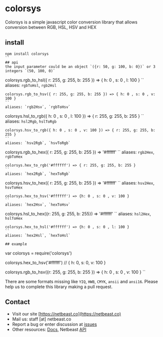 # colorsys

Colorsys is a simple javascript color conversion library that allows conversion between RGB, HSL, HSV and HEX

## install

```
npm install colorsys
``
## api
the input parameter could be an object `({r: 50, g: 100, b: 0})` or 3 integers `(50, 100, 0)`
```
colorsys.rgb_to_hsl({ r: 255, g: 255, b: 255 }) => { h: 0 , s: 0 , l: 100 }
``
aliases: `rgbToHsl`, `rgb2Hsl`
```
colorsys.rgb_to_hsv({ r: 255, g: 255, b: 255 }) => { h: 0 , s: 0 , v: 100 }
``
aliases: `rgb2Hsv`, `rgbToHsv`
```
colorsys.hsl_to_rgb({ h: 0 , s: 0 , l: 100 }) => { r: 255, g: 255, b: 255 }
``
aliases: `hsl2Rgb`, `hslToRgb`
```
colorsys.hsv_to_rgb({ h: 0 , s: 0 , v: 100 }) => { r: 255, g: 255, b: 255 }
``
aliases: `hsv2Rgb`, `hsvToRgb`
```
colorsys.rgb_to_hex({ r: 255, g: 255, b: 255 }) => '#ffffff'
``
aliases: `rgb2Hex`, `rgbToHex`
```
colorsys.hex_to_rgb('#ffffff') => { r: 255, g: 255, b: 255 }
``
aliases: `hex2Rgb`, `hexToRgb`
```
colorsys.hsv_to_hex({ r: 255, g: 255, b: 255 }) => '#ffffff'
``
aliases: `hsv2Hex`, `hsvToHex`
```
colorsys.hex_to_hsv('#ffffff') => {h: 0 , s: 0 , v: 100 }
``
aliases: `hex2Hsv`, `hexToHsv`
```
colorsys.hsl_to_hex({r: 255, g: 255, b: 255}) => '#ffffff'
``
aliases: `hsl2Hex`, `hslToHex`
```
colorsys.hex_to_hsl('#ffffff') => {h: 0 , s: 0 , l: 100 }
``
aliases: `hex2Hsl`, `hexToHsl`

## example
```
var colorsys = require('colorsys')

colorsys.hex_to_hsv('#ffffff')    //  { h: 0, s: 0, v: 100 }

colorsys.rgb_to_hsv({r: 255, g: 255, b: 255 }) => { h: 0 , s: 0 , v: 100 }
``

There are some formats missing like `YIQ`, `HWB`, `CMYK`, `ansii` and `ansi16`. Please help us to complete this library making a pull request. 

## Contact
* Visit our site [https://netbeast.co](https://netbeast.co)
* Mail us: staff [at] netbeast.co
* Report a bug or enter discussion at [issues](https://github.com/netbeast/colorsys/issues)
* Other resources: [Docs](https://github.com/netbeast/docs/wiki), Netbeast [API](https://github.com/netbeast/API)
